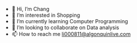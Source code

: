 - 👋 Hi, I’m Chang
- 👀 I’m interested in Shopping
- 🌱 I’m currently learning Computer Programming
- 💞️ I’m looking to collaborate on Data analysis
- 📫 How to reach me li000811@algonquinlive.com

<!---
li000811/li000811 is a ✨ special ✨ repository because its `README.md` (this file) appears on your GitHub profile.
You can click the Preview link to take a look at your changes.
--->
